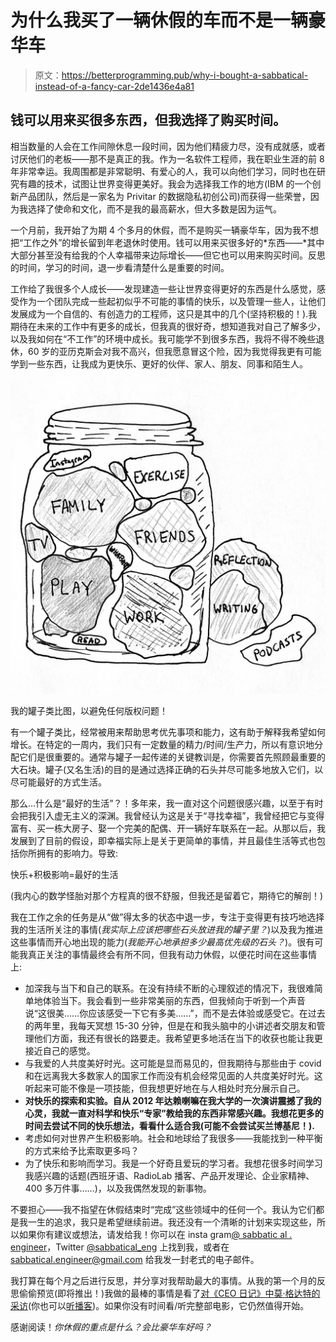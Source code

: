 # 为什么我买了一辆休假的车而不是一辆豪华车

> 原文：<https://betterprogramming.pub/why-i-bought-a-sabbatical-instead-of-a-fancy-car-2de1436e4a81>

## 钱可以用来买很多东西，但我选择了购买时间。

相当数量的人会在工作间隙休息一段时间，因为他们精疲力尽，没有成就感，或者讨厌他们的老板——那不是真正的我。作为一名软件工程师，我在职业生涯的前 8 年非常幸运。我周围都是非常聪明、有爱心的人，我可以向他们学习，同时也在研究有趣的技术，试图让世界变得更美好。我会为选择我工作的地方(IBM 的一个创新产品团队，然后是一家名为 Privitar 的数据隐私初创公司)而获得一些荣誉，因为我选择了使命和文化，而不是我的最高薪水，但大多数是因为运气。

一个月前，我开始了为期 4 个多月的休假，而不是购买一辆豪华车，因为我不想把“工作之外”的增长留到年老退休时使用。钱可以用来买很多好的*东西——*其中大部分甚至没有给我的个人幸福带来边际增长——但它也可以用来购买时间。反思的时间，学习的时间，退一步看清楚什么是重要的时间。

工作给了我很多个人成长——发现建造一些让世界变得更好的东西是什么感觉，感受作为一个团队完成一些起初似乎不可能的事情的快乐，以及管理一些人，让他们发展成为一个自信的、有创造力的工程师，这只是其中的几个(坚持积极的！).我期待在未来的工作中有更多的成长，但我真的很好奇，想知道我对自己了解多少，以及我如何在“不工作”的环境中成长。我可能学不到很多东西，我将不得不晚些退休，60 岁的亚历克斯会对我不高兴，但我愿意冒这个险，因为我觉得我更有可能学到一些东西，让我成为更快乐、更好的伙伴、家人、朋友、同事和陌生人。

![](img/8b952434b707b08de3440b2363a0e228.png)

我的罐子类比图，以避免任何版权问题！

有一个罐子类比，经常被用来帮助思考优先事项和能力，这有助于解释我希望如何增长。在特定的一周内，我们只有一定数量的精力/时间/生产力，所以有意识地分配它们是很重要的。通常与罐子一起传递的关键教训是，你需要首先照顾最重要的大石块。罐子(又名生活)的目的是通过选择正确的石头并尽可能多地放入它们，以尽可能最好的方式生活。

那么…什么是“最好的生活”？！多年来，我一直对这个问题很感兴趣，以至于有时会把我引入虚无主义的深渊。我曾经认为这是关于“寻找幸福”，我曾经把它与变得富有、买一栋大房子、娶一个完美的配偶、开一辆好车联系在一起。从那以后，我发展到了目前的假设，即幸福实际上是关于更简单的事情，并且最佳生活等式也包括你所拥有的影响力。导致:

快乐+积极影响=最好的生活

(我内心的数学怪胎对那个方程真的很不舒服，但我还是留着它，期待它的解剖！)

我在工作之余的任务是从“做”得太多的状态中退一步，专注于变得更有技巧地选择我的生活所关注的事情(*我实际上应该把哪些石头放进我的罐子里？*)以及我为推进这些事情而开心地出现的能力(*我能开心地承担多少最高优先级的石头？*)。很有可能我真正关注的事情最终会有所不同，但我有动力休假，以便花时间在这些事情上:

*   加深我与当下和自己的联系。在没有持续不断的心理叙述的情况下，我很难简单地体验当下。我会看到一些非常美丽的东西，但我倾向于听到一个声音说“这很美……你应该感受一下它有多美……”，而不是去体验或感受它。在过去的两年里，我每天冥想 15-30 分钟，但是在和我头脑中的小讲述者交朋友和管理他们方面，我还有很长的路要走。我希望更多地活在当下的收获也能让我更接近自己的感觉。
*   与我爱的人共度美好时光。这可能是显而易见的，但我期待与那些由于 covid 和在远离我大多数家人的国家工作而没有机会经常见面的人共度美好时光。这听起来可能不像是一项技能，但我想更好地在与人相处时充分展示自己。
*   **对快乐的探索和实验。自从 2012 年达赖喇嘛在我大学的一次演讲震撼了我的心灵，我就一直对科学和快乐“专家”教给我的东西非常感兴趣。我想花更多的时间去尝试不同的快乐想法，看看什么适合我(可能不会尝试买兰博基尼！).**
*   考虑如何对世界产生积极影响。社会和地球给了我很多——我能找到一种平衡的方式来给予比索取更多吗？
*   为了快乐和影响而学习。我是一个好奇且爱玩的学习者。我想花很多时间学习我感兴趣的话题(西班牙语、RadioLab 播客、产品开发理论、企业家精神、400 多万件事……)，以及我偶然发现的新事物。

不要担心——我不指望在休假结束时“完成”这些领域中的任何一个。我认为它们都是我一生的追求，我只是希望继续前进。我还没有一个清晰的计划来实现这些，所以如果你有建议或想法，请发给我！你可以在 insta gram[@ sabbatic al . engineer](https://www.instagram.com/sabbatical.engineer/)，Twitter [@sabbatical_eng](https://twitter.com/sabbatical_eng) 上找到我，或者在 sabbatical.engineer@gmail.com 给我发一封老式的电子邮件。

我打算在每个月之后进行反思，并分享对我帮助最大的事情。从我的第一个月的反思偷偷预览(即将推出！)我做的最棒的事情是看了[对《CEO 日记》中莫·格达特的采访](https://youtu.be/csA9YhzYvmk)(你也可以[听播客](https://podcasts.apple.com/gb/podcast/the-diary-of-a-ceo-with-steven-bartlett/id1291423644?i=1000538174002))。如果你没有时间看/听完整部电影，它仍然值得开始。

感谢阅读！*你休假的重点是什么？会比豪华车好吗？*